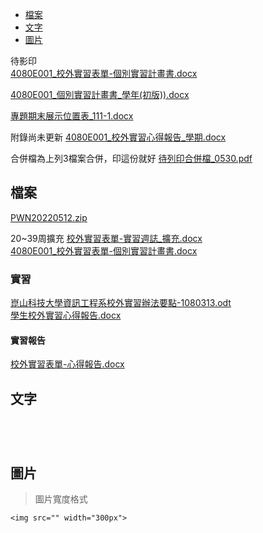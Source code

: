 - [檔案](#檔案)
- [文字](#文字)
- [圖片](#圖片)

待影印  
[4080E001_校外實習表單-個別實習計畫書.docx](https://github.com/s108000389/File-temporary-storage/files/10904516/4080E001_.-.docx)  

[4080E001_個別實習計畫書_學年(初版)).docx](https://github.com/s108000389/File-temporary-storage/files/10904925/4080E001_._.docx)  


 [專題期末展示位置表_111-1.docx](https://github.com/s108000389/File-temporary-storage/files/12322672/_111-1.docx)

 附錄尚未更新
[4080E001_校外實習心得報告_學期.docx](https://github.com/s108000389/File-temporary-storage/files/11550304/4080E001_._.docx)  

合併檔為上列3檔案合併，印這份就好
[待列印合併檔_0530.pdf](https://github.com/s108000389/File-temporary-storage/files/11596209/_0530.pdf)



## 檔案
 [PWN20220512.zip](https://github.com/s108000389/File-temporary-storage/files/8690178/PWN20220512.zip)  
 
 20~39周擴充
[校外實習表單-實習週誌_擴充.docx](https://github.com/s108000389/File-temporary-storage/files/10356913/-._.docx)  
[4080E001_校外實習表單-個別實習計畫書.docx](https://github.com/s108000389/File-temporary-storage/files/10356941/4080E001_.-.docx)  


 
 ### 實習
[崑山科技大學資訊工程系校外實習辦法要點-1080313.odt](https://github.com/s108000389/File-temporary-storage/files/9450920/-1080313.odt)  
[學生校外實習心得報告.docx](https://github.com/s108000389/File-temporary-storage/files/9451280/default.docx)  


#### 實習報告
[校外實習表單-心得報告.docx](https://github.com/s108000389/File-temporary-storage/files/9460100/-.docx)  






## 文字
```


 
```



## 圖片
> 圖片寬度格式
```
<img src="" width="300px">

```



